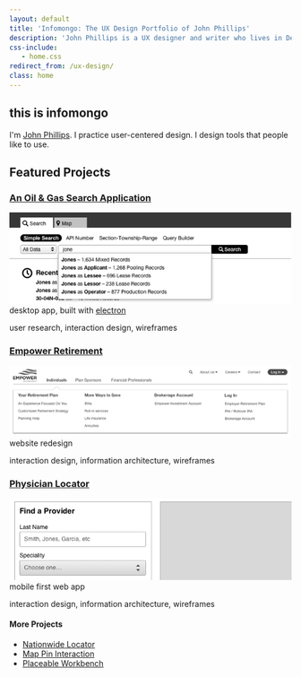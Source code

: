 ```yaml
---
layout: default
title: 'Infomongo: The UX Design Portfolio of John Phillips'
description: 'John Phillips is a UX designer and writer who lives in Denver, CO.'
css-include: 
   - home.css
redirect_from: /ux-design/
class: home
---
```



<section class="dark wrap" markdown="1">
<div class="intro" markdown="1">

# this is infomongo

I'm [John Phillips](/about/). I practice user-centered design. I design tools that people like to use.

</div> 
</section>



<section class="white" markdown="1">
<div class="portfolio" markdown="1">
   
## Featured Projects

### [An Oil &amp; Gas Search Application][1]
[![Alt text](/img/portfolio/cover-new-oil-gas.png)][1]
desktop app, built with [electron](https://www.electronjs.org)
<div class="meta">
user research, interaction design, wireframes
</div>

### [Empower Retirement][2]
[![Alt text](/img/portfolio/cover-new-empower.png)][2]
website redesign
<div class="meta">
interaction design, information architecture, wireframes
</div>

### [Physician Locator][3]
[![Alt text](/img/portfolio/cover-new-physician-locator.png)][3]
mobile first web app
<div class="meta">
interaction design, information architecture, wireframes
</div>

[1]: /ux-design/oil-and-gas-search/
[2]: /ux-design/empower-retirement/
[3]: /ux-design/physician-locator/

<h4 class="lite">More Projects</h4>

- [Nationwide Locator](/ux-design/nationwide-locator/)
- [Map Pin Interaction](/ux-design/map-pins/)
- [Placeable Workbench](/ux-design/workbench/)

</div>
</section>


